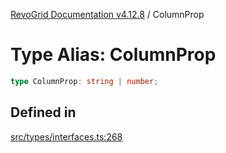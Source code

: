 [RevoGrid Documentation v4.12.8](README.md) / ColumnProp

# Type Alias: ColumnProp

```ts
type ColumnProp: string | number;
```

## Defined in

[src/types/interfaces.ts:268](https://github.com/revolist/revogrid/blob/c3ca1940d3bbc95c0549378ff25b8d267352be31/src/types/interfaces.ts#L268)
